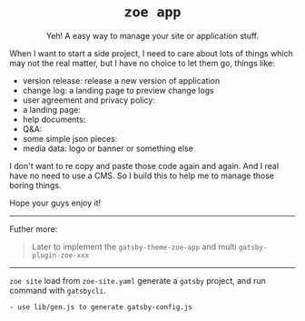 <div align="center">

# `zoe app`

Yeh! A easy way to manage your site or application stuff.

</div>

When I want to start a side project, I need to care about lots of things
which may not the real matter, but I have no choice to let them go, things
like:

- version release: release a new version of application
- change log: a landing page to preview change logs
- user agreement and privacy policy:
- a landing page:
- help documents:
- Q&A:
- some simple json pieces:
- media data: logo or banner or something else

I don't want to re copy and paste those code again and again. And I real have
no need to use a CMS. So I build this to help me to manage those boring things.

Hope your guys enjoy it!




---

Futher more:

> Later to implement the `gatsby-theme-zoe-app` and multi `gatsby-plugin-zoe-xxx`


---

`zoe site` load from `zoe-site.yaml` generate a `gatsby` project, and run command with `gatsbycli`.

```
- use lib/gen.js to generate gatsby-config.js
```